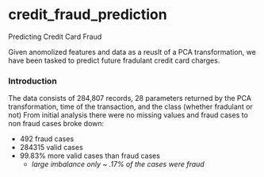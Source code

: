 # credit_fraud_prediction
Predicting Credit Card Fraud

Given anomolized features and data as a reuslt of a PCA transformation, we have been tasked to predict future fradulant credit card charges.

### Introduction
The data consists of 284,807 records, 28 parameters returned by the PCA transformation, time of the transaction, and the class (whether fradulant or not)
From initial analysis there were no missing values and fraud cases to non fraud cases broke down:
* 492 fraud cases
* 284315 valid cases
* 99.83% more valid cases than fraud cases
  * *large imbalance only ~ .17% of the cases were fraud*
  
 
